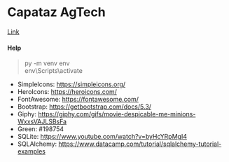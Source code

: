 # Capataz AgTech
[Link](https://capataz-eight.vercel.app/)

#### Help
> py -m venv env \
> env\Scripts\activate
- SimpleIcons: https://simpleicons.org/
- HeroIcons: https://heroicons.com/
- FontAwesome: https://fontawesome.com/
- Bootstrap: https://getbootstrap.com/docs/5.3/
- Giphy: https://giphy.com/gifs/movie-despicable-me-minions-WxxsVAJLSBsFa
- Green: #198754
- SQLite: https://www.youtube.com/watch?v=byHcYRpMgI4
- SQLAlchemy: https://www.datacamp.com/tutorial/sqlalchemy-tutorial-examples